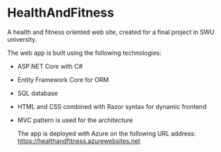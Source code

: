 # HealthAndFitness
A health and fitness oriented web site, created for a final project in SWU university.

The web app is built using the following technologies:
- ASP.NET Core with C#
- Entity Framework Core for ORM
- SQL database
- HTML and CSS combined with Razor syntax for dynamic frontend
- MVC pattern is used for the architecture

  The app is deployed with Azure on the following URL address: https://healthandfitness.azurewebsites.net
